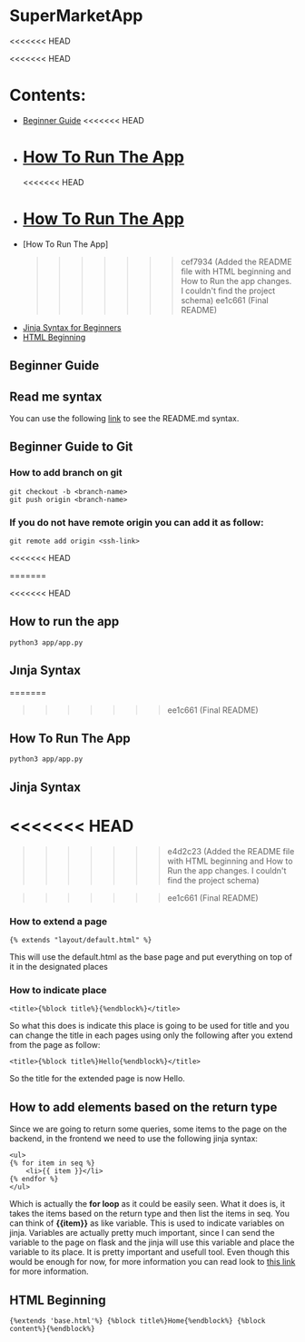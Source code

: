 # SuperMarketApp

<<<<<<< HEAD

<<<<<<< HEAD

# Contents:

- [Beginner Guide](#beginner-guide)
  <<<<<<< HEAD
- # [How To Run The App](#how-to-run-the-app)
  <<<<<<< HEAD
- # [How To Run The App](#how-to-run-the-app)
- [How To Run The App]
  > > > > > > > cef7934 (Added the README file with HTML beginning and How to Run the app changes. I couldn't find the project schema)
  > > > > > > > ee1c661 (Final README)
- [Jinja Syntax for Beginners](#jinja-syntax)
- [HTML Beginning](#html-beginning)

## Beginner Guide

## Read me syntax

You can use the following [link](https://docs.github.com/en/get-started/writing-on-github/getting-started-with-writing-and-formatting-on-github/basic-writing-and-formatting-syntax) to see the README.md syntax.

## Beginner Guide to Git

### How to add branch on git

```
git checkout -b <branch-name>
git push origin <branch-name>
```

### If you do not have remote origin you can add it as follow:

```
git remote add origin <ssh-link>
```

<<<<<<< HEAD

=======

<<<<<<< HEAD

## How to run the app

```
python3 app/app.py
```

## Jınja Syntax

=======

> > > > > > > ee1c661 (Final README)

## How To Run The App

```
python3 app/app.py
```

## Jinja Syntax

# <<<<<<< HEAD

> > > > > > > e4d2c23 (Added the README file with HTML beginning and How to Run the app changes. I couldn't find the project schema)

> > > > > > > ee1c661 (Final README)

### How to extend a page

```
{% extends "layout/default.html" %}
```

This will use the default.html as the base page and put everything on top of it in the designated places

### How to indicate place

```
<title>{%block title%}{%endblock%}</title>
```

So what this does is indicate this place is going to be used for title and you can change the title in each pages using only the following after you extend from the page as follow:

```
<title>{%block title%}Hello{%endblock%}</title>
```

So the title for the extended page is now Hello.

## How to add elements based on the return type

Since we are going to return some queries, some items to the page on the backend, in the frontend we need to use the following jinja syntax:

```
<ul>
{% for item in seq %}
    <li>{{ item }}</li>
{% endfor %}
</ul>
```

Which is actually the **for loop** as it could be easily seen. What it does is, it takes the items based on the return type and then list the items in seq. You can think of **{{item}}** as like variable. This is used to indicate variables on jinja.
Variables are actually pretty much important, since I can send the variable to the page on flask and the jinja will use this variable and place the variable to its place. It is pretty important and usefull tool.
Even though this would be enough for now, for more information you can read look to [this link](https://jinja.palletsprojects.com/en/stable/templates/) for more information.

## HTML Beginning

```
{%extends 'base.html'%} {%block title%}Home{%endblock%} {%block
content%}{%endblock%}
```
